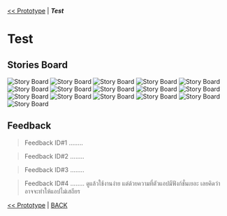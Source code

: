 [<< Prototype](Prototype.md) | ***Test*** 
#  Test 
## Stories Board

![Story Board](assets/test/1.gif) 
![Story Board](assets/test/2.gif) 
![Story Board](assets/test/3.gif) 
![Story Board](assets/test/4.gif) 
![Story Board](assets/test/5.gif) 
![Story Board](assets/test/6.gif) 
![Story Board](assets/test/7.gif) 
![Story Board](assets/test/8.gif) 
![Story Board](assets/test/9.gif) 
![Story Board](assets/test/10.gif)
![Story Board](assets/test/11.gif) 
![Story Board](assets/test/12.gif) 
![Story Board](assets/test/13.gif) 
![Story Board](assets/test/14.gif) 
![Story Board](assets/test/15.gif)
![Story Board](assets/test/16.gif)

## Feedback

> Feedback ID#1 ........

> Feedback ID#2 ........

> Feedback ID#3 ........

> Feedback ID#4 ........
ดูแล้วใช้งานง่าย แต่ด้วยความที่ตัวแอปมีฟังก์ชั่นเยอะ เลยคิดว่าอาจจะทำให้แอปไม่เสถียร



[<< Prototype](Prototype.md) | [BACK](README.md)
